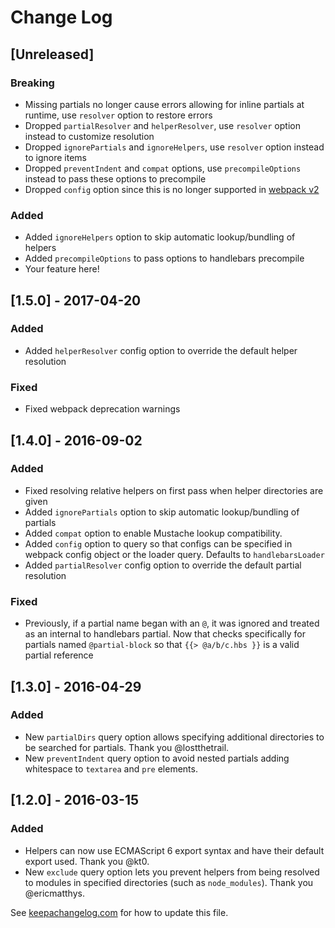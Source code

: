 # Change Log

## [Unreleased]

### Breaking
- Missing partials no longer cause errors allowing for inline partials at runtime, use `resolver` option to restore errors
- Dropped `partialResolver` and `helperResolver`, use `resolver` option instead to customize resolution
- Dropped `ignorePartials` and `ignoreHelpers`, use `resolver` option instead to ignore items
- Dropped `preventIndent` and `compat` options, use `precompileOptions` instead to pass these options to precompile
- Dropped `config` option since this is no longer supported in [webpack v2](https://webpack.js.org/guides/migrating/#loader-configuration-is-through-options)

### Added
- Added `ignoreHelpers` option to skip automatic lookup/bundling of helpers
- Added `precompileOptions` to pass options to handlebars precompile
- Your feature here!

## [1.5.0] - 2017-04-20

### Added
- Added `helperResolver` config option to override the default helper resolution

### Fixed
- Fixed webpack deprecation warnings

## [1.4.0] - 2016-09-02

### Added
- Fixed resolving relative helpers on first pass when helper directories are given
- Added `ignorePartials` option to skip automatic lookup/bundling of partials
- Added `compat` option to enable Mustache lookup compatibility.
- Added `config` option to query so that configs can be specified in webpack
  config object or the loader query. Defaults to `handlebarsLoader`
- Added `partialResolver` config option to override the default partial
  resolution

### Fixed
- Previously, if a partial name began with an `@`, it was ignored and treated
  as an internal to handlebars partial. Now that checks specifically for
  partials named `@partial-block` so that `{{> @a/b/c.hbs }}` is a valid partial reference

## [1.3.0] - 2016-04-29

### Added
- New `partialDirs` query option allows specifying additional directories to be searched for partials. Thank you @lostthetrail.
- New `preventIndent` query option to avoid nested partials adding whitespace to
  `textarea` and `pre` elements.

## [1.2.0] - 2016-03-15

### Added
- Helpers can now use ECMAScript 6 export syntax and have their default export used. Thank you @kt0.
- New `exclude` query option lets you prevent helpers from being resolved to
  modules in specified directories (such as `node_modules`). Thank you @ericmatthys.


See [keepachangelog.com](http://keepachangelog.com/) for how to update this file.
